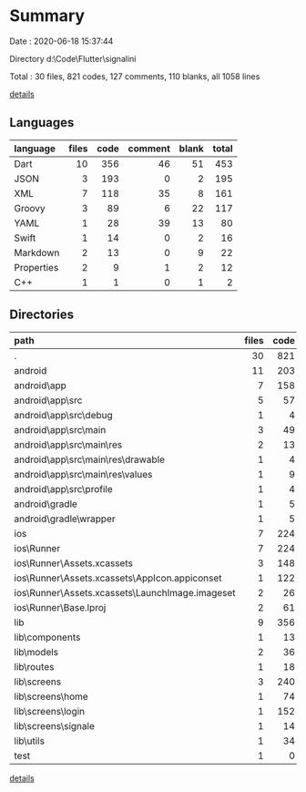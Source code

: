 # Summary

Date : 2020-06-18 15:37:44

Directory d:\Code\Flutter\signalini

Total : 30 files,  821 codes, 127 comments, 110 blanks, all 1058 lines

[details](details.md)

## Languages
| language | files | code | comment | blank | total |
| :--- | ---: | ---: | ---: | ---: | ---: |
| Dart | 10 | 356 | 46 | 51 | 453 |
| JSON | 3 | 193 | 0 | 2 | 195 |
| XML | 7 | 118 | 35 | 8 | 161 |
| Groovy | 3 | 89 | 6 | 22 | 117 |
| YAML | 1 | 28 | 39 | 13 | 80 |
| Swift | 1 | 14 | 0 | 2 | 16 |
| Markdown | 2 | 13 | 0 | 9 | 22 |
| Properties | 2 | 9 | 1 | 2 | 12 |
| C++ | 1 | 1 | 0 | 1 | 2 |

## Directories
| path | files | code | comment | blank | total |
| :--- | ---: | ---: | ---: | ---: | ---: |
| . | 30 | 821 | 127 | 110 | 1,058 |
| android | 11 | 203 | 40 | 30 | 273 |
| android\app | 7 | 158 | 36 | 18 | 212 |
| android\app\src | 5 | 57 | 33 | 6 | 96 |
| android\app\src\debug | 1 | 4 | 3 | 1 | 8 |
| android\app\src\main | 3 | 49 | 27 | 4 | 80 |
| android\app\src\main\res | 2 | 13 | 16 | 3 | 32 |
| android\app\src\main\res\drawable | 1 | 4 | 7 | 2 | 13 |
| android\app\src\main\res\values | 1 | 9 | 9 | 1 | 19 |
| android\app\src\profile | 1 | 4 | 3 | 1 | 8 |
| android\gradle | 1 | 5 | 1 | 1 | 7 |
| android\gradle\wrapper | 1 | 5 | 1 | 1 | 7 |
| ios | 7 | 224 | 2 | 9 | 235 |
| ios\Runner | 7 | 224 | 2 | 9 | 235 |
| ios\Runner\Assets.xcassets | 3 | 148 | 0 | 4 | 152 |
| ios\Runner\Assets.xcassets\AppIcon.appiconset | 1 | 122 | 0 | 1 | 123 |
| ios\Runner\Assets.xcassets\LaunchImage.imageset | 2 | 26 | 0 | 3 | 29 |
| ios\Runner\Base.lproj | 2 | 61 | 2 | 2 | 65 |
| lib | 9 | 356 | 22 | 44 | 422 |
| lib\components | 1 | 13 | 0 | 1 | 14 |
| lib\models | 2 | 36 | 7 | 14 | 57 |
| lib\routes | 1 | 18 | 0 | 2 | 20 |
| lib\screens | 3 | 240 | 10 | 18 | 268 |
| lib\screens\home | 1 | 74 | 3 | 7 | 84 |
| lib\screens\login | 1 | 152 | 7 | 7 | 166 |
| lib\screens\signale | 1 | 14 | 0 | 4 | 18 |
| lib\utils | 1 | 34 | 5 | 6 | 45 |
| test | 1 | 0 | 24 | 7 | 31 |

[details](details.md)